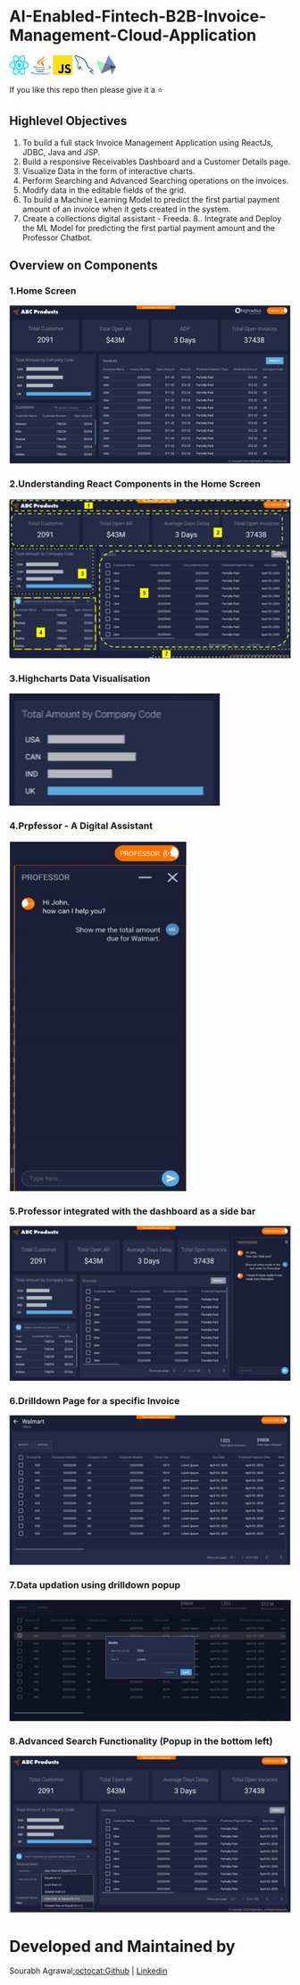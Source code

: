 # AI-Enabled-Fintech-B2B-Invoice-Management-Cloud-Application

<img src="https://raw.githubusercontent.com/sourabhagrawal23/AI-Enabled-Fintech-B2B-Invoice-Management-Cloud-Application/901914ca05509a66e8a26fa76bddf3bc2cce05e0/Screenshots/react.svg?token=AKSC3PSQWOOLBZSLKGUNT3LAO274O" alt="React" height="35" width="35"/>
<img src="https://raw.githubusercontent.com/sourabhagrawal23/AI-Enabled-Fintech-B2B-Invoice-Management-Cloud-Application/afcc5c4d7ca528fb1bcec68ca8dfad0446ed9fb2/Screenshots/java.svg?token=AKSC3PQVEFMTFGTF5SBZOT3AO3AEQ" alt="Java" height="35" width="35"/>
<img src="https://raw.githubusercontent.com/sourabhagrawal23/AI-Enabled-Fintech-B2B-Invoice-Management-Cloud-Application/afcc5c4d7ca528fb1bcec68ca8dfad0446ed9fb2/Screenshots/javascript.svg?token=AKSC3PWCE2VTFFYFHWRBUI3AO3AK4" alt="Javascript" height="35" width="35"/>
<img src="https://raw.githubusercontent.com/sourabhagrawal23/AI-Enabled-Fintech-B2B-Invoice-Management-Cloud-Application/afcc5c4d7ca528fb1bcec68ca8dfad0446ed9fb2/Screenshots/mysql.svg?token=AKSC3PQHU3WSDS2C7PP62PTAO3ALC" alt="Mysql" height="35" width="35"/>
<img src="https://raw.githubusercontent.com/sourabhagrawal23/AI-Enabled-Fintech-B2B-Invoice-Management-Cloud-Application/afcc5c4d7ca528fb1bcec68ca8dfad0446ed9fb2/Screenshots/highcharts.svg?token=AKSC3PWWKWBTFS5MZ3JFV5TAO3ALE" alt="Highcharts" height="35" width="35"/>

If you like this repo then please give it a ⭐️

## Highlevel Objectives

1. To build a full stack Invoice Management Application using ReactJs, JDBC, Java and JSP.
2. Build a responsive Receivables Dashboard and a Customer Details page.
3. Visualize Data in the form of interactive charts.
4. Perform Searching and Advanced Searching operations on the invoices.
5. Modify data in the editable fields of the grid.
6. To build a Machine Learning Model to predict the first partial payment amount of an
invoice when it gets created in the system.
7. Create a collections digital assistant - Freeda.
8.. Integrate and Deploy the ML Model for predicting the first partial payment amount and
the Professor Chatbot.


## Overview on Components

### 1.Home Screen
![0](https://github.com/sourabhagrawal23/AI-Enabled-Fintech-B2B-Invoice-Management-Cloud-Application/blob/main/Screenshots/HRC_1.png?raw=true)

### 2.Understanding React Components in the Home Screen

![1](https://github.com/sourabhagrawal23/AI-Enabled-Fintech-B2B-Invoice-Management-Cloud-Application/blob/main/Screenshots/HRC_6.png?raw=true)

### 3.Highcharts Data Visualisation

![2](https://github.com/sourabhagrawal23/AI-Enabled-Fintech-B2B-Invoice-Management-Cloud-Application/blob/main/Screenshots/HRC_7.png?raw=true)

### 4.Prpfessor - A Digital Assistant

![3](https://github.com/sourabhagrawal23/AI-Enabled-Fintech-B2B-Invoice-Management-Cloud-Application/blob/main/Screenshots/HRC_2.png?raw=true)

### 5.Professor integrated with the dashboard as a side bar

![4](https://github.com/sourabhagrawal23/AI-Enabled-Fintech-B2B-Invoice-Management-Cloud-Application/blob/main/Screenshots/HRC_3.png?raw=true)

### 6.Drilldown Page for a specific Invoice

![5](https://github.com/sourabhagrawal23/AI-Enabled-Fintech-B2B-Invoice-Management-Cloud-Application/blob/main/Screenshots/HRC_4.png?raw=true)

### 7.Data updation using drilldown popup

![6](https://github.com/sourabhagrawal23/AI-Enabled-Fintech-B2B-Invoice-Management-Cloud-Application/blob/main/Screenshots/HRC_5.png?raw=true)

### 8.Advanced Search Functionality (Popup in the bottom left)

![7](https://github.com/sourabhagrawal23/AI-Enabled-Fintech-B2B-Invoice-Management-Cloud-Application/blob/main/Screenshots/HRC_8.png?raw=true)


# Developed and Maintained by

Sourabh Agrawal[:octocat:Github](http://github.com/sourabhagrawal23) | [Linkedin](https://www.linkedin.com/in/sourabhkhs/)


